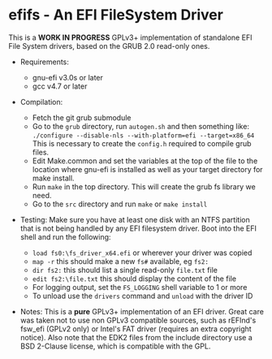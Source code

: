 efifs - An EFI FileSystem Driver
================================

This is a __WORK IN PROGRESS__ GPLv3+ implementation of standalone EFI File System
drivers, based on the GRUB 2.0 read-only ones.

* Requirements:
  * gnu-efi v3.0s or later 
  * gcc v4.7 or later

* Compilation:
  * Fetch the git grub submodule
  * Go to the `grub` directory, run `autogen.sh` and then something like:
    `./configure --disable-nls --with-platform=efi --target=x86_64`
    This is necessary to create the `config.h` required to compile grub files.
  * Edit Make.common and set the variables at the top of the file to the location
  where gnu-efi is installed as well as your target directory for make install.
  * Run `make` in the top directory. This will create the grub fs library we need.
  * Go to the `src` directory and run `make` or `make install`

* Testing:
  Make sure you have at least one disk with an NTFS partition that is not being
  handled by any EFI filesystem driver.
  Boot into the EFI shell and run the following:
  * `load fs0:\fs_driver_x64.efi` or wherever your driver was copied
  * `map -r` this should make a new `fs#` available, eg `fs2:`
  * `dir fs2:` this should list a single read-only `file.txt` file
  * `edit fs2:\file.txt` this should display the content of the file
  * For logging output, set the `FS_LOGGING` shell variable to 1 or more
  * To unload use the `drivers` command and `unload` with the driver ID
    

* Notes:
  This is a __pure__ GPLv3+ implementation of an EFI driver. Great care was taken
  not to use non GPLv3 compatible sources, such as rEFInd's fsw_efi (GPLv2 only)
  or Intel's FAT driver (requires an extra copyright notice).
  Also note that the EDK2 files from the include directory use a BSD 2-Clause
  license, which is compatible with the GPL.
